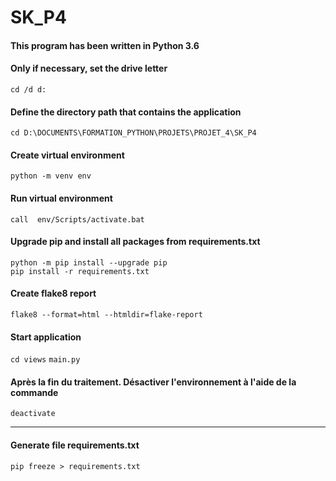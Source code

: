 # SK_P4

#### This program has been written in Python 3.6

#### Only if necessary, set the drive letter 
`cd /d d:`

#### Define the directory path that contains the application
`cd D:\DOCUMENTS\FORMATION_PYTHON\PROJETS\PROJET_4\SK_P4`

#### Create virtual environment
`python -m venv env`

#### Run virtual environment
`call  env/Scripts/activate.bat`

#### Upgrade pip and install all packages from requirements.txt
`python -m pip install --upgrade pip`  
`pip install -r requirements.txt`

#### Create flake8 report
`flake8 --format=html --htmldir=flake-report`  

#### Start application
`cd views`
`main.py`

#### Après la fin du traitement. Désactiver l'environnement à l'aide de la commande
`deactivate`

--------------------------------------------------------------------------------
#### Generate file requirements.txt
`pip freeze > requirements.txt`

